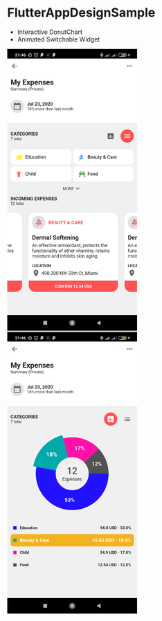 # FlutterAppDesignSample

* Interactive DonutChart
* Animated Switchable Widget

<img src="screenshots/list.jpg" width="300">

<img src="screenshots/chart.jpg" width="300">